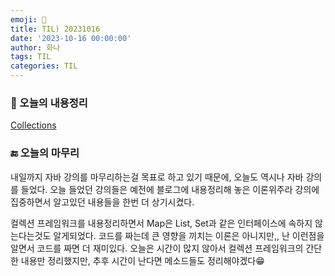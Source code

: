 ```yaml
---
emoji: 🍭
title: TIL) 20231016
date: '2023-10-16 00:00:00'
author: 화나
tags: TIL
categories: TIL
---
```


### 📝 오늘의 내용정리

[Collections](https://hwana.github.io/java/java-collections/)

### 🔚 오늘의 마무리

내일까지 자바 강의를 마무리하는걸 목표로 하고 있기 때문에, 오늘도 역시나 자바 강의를 들었다. 오늘 들었던 강의들은 예전에 블로그에 내용정리해 놓은 이론위주라 강의에 집중하면서 알고있던 내용들을 한번 더 상기시켰다.

컬렉션 프레임워크를 내용정리하면서 Map은 List, Set과 같은 인터페이스에 속하지 않는다는것도 알게되었다. 코드를 짜는데 큰 영향을 끼치는 이론은 아니지만,, 난 이런점을 알면서 코드를 짜면 더 재미있다. 오늘은 시간이 많지 않아서 컬렉션 프레임워크의 간단한 내용만 정리했지만, 추후 시간이 난다면 메소드들도 정리해야겠다😁
